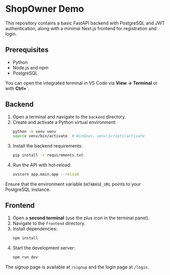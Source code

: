 # ShopOwner Demo

This repository contains a basic FastAPI backend with PostgreSQL and JWT authentication, along with a minimal Next.js frontend for registration and login.

## Prerequisites

- Python
- Node.js and npm
- PostgreSQL

You can open the integrated terminal in VS Code via **View → Terminal** or with **Ctrl+`**.

## Backend

1. Open a terminal and navigate to the `backend` directory.
2. Create and activate a Python virtual environment:
   ```bash
   python -m venv venv
   source venv/bin/activate  # Windows: venv\Scripts\activate
   ```
3. Install the backend requirements:
   ```bash
   pip install -r requirements.txt
   ```
4. Run the API with hot‑reload:
   ```bash
   uvicorn app.main:app --reload
   ```

Ensure that the environment variable `DATABASE_URL` points to your PostgreSQL instance.

## Frontend

1. Open a **second terminal** (use the plus icon in the terminal panel).
2. Navigate to the `frontend` directory.
3. Install dependencies:
   ```bash
   npm install
   ```
4. Start the development server:
   ```bash
   npm run dev
   ```

The signup page is available at `/signup` and the login page at `/login`.
